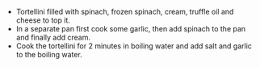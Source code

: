 - Tortellini filled with spinach, frozen spinach, cream, truffle oil and cheese to top it.
- In a separate pan first cook some garlic, then add spinach to the pan and finally add cream.
- Cook the tortellini for 2 minutes in boiling water and add salt and garlic to the boiling water.